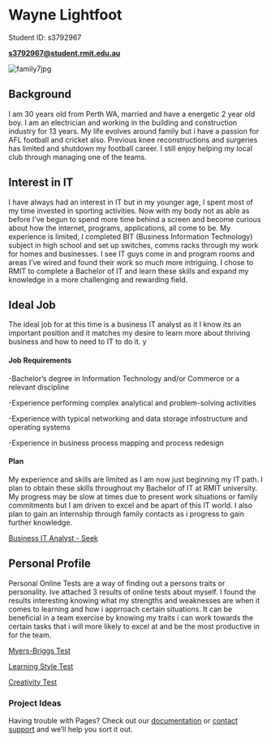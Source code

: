 # __Wayne Lightfoot__      
Student ID: s3792967

**s3792967@student.rmit.edu.au**

![family7jpg](https://user-images.githubusercontent.com/48243224/54421247-01cd6980-4747-11e9-99f1-1d1979fdb6a0.jpg)
## Background
I am 30 years old from Perth WA, married and have a energetic 2 year old boy. I am an electrician and working in the building and construction industry for 13 years. My life evolves around family but i have a passion for AFL football and cricket also. Previous knee reconstructions and surgeries has limited and shutdown my football career. I still enjoy helping my local club through managing one of the teams.


## Interest in IT

I have always had an interest in IT but in my younger age, I spent most of my time invested in sporting activities. Now with my body not as able as before I've begun to spend more time behind a screen and become curious about how the internet, programs, applications, all come to be. My experience is limited, I completed BIT (Business Information Technology) subject in high school and set up switches, comms racks through my work for homes and businesses. I see IT guys come in and program rooms and areas I’ve wired and found their work so much more intriguing. I chose to RMIT to complete a Bachelor of IT and learn these skills and expand my knowledge in a more challenging and rewarding field.

## Ideal Job
The ideal job for at this time is a business IT analyst as it I know its an important position and it matches my desire to learn more about thriving business and how to need to IT to do it. y
#### Job Requirements
-Bachelor’s degree in Information Technology and/or Commerce or a relevant discipline 

-Experience performing complex analytical and problem-solving activities

-Experience with typical networking and data storage infostructure and operating systems

-Experience in business process mapping and process redesign
#### Plan 
My experience and skills are limited as I am now just beginning my IT path. I plan to obtain these skills throughout my Bachelor of IT at RMIT university. My progress may be slow at times due to present work situations or family commitments but I am driven to excel and be apart of this IT world. I also plan to gain an internship through family contacts as i progress to gain further knowledge.

[Business IT Analyst - Seek](https://www.seek.com.au/job/38420675?searchrequesttoken=ddce4d38-82ef-4baf-bfa4-3739f675aa4f&type=standard)
## Personal Profile
Personal Online Tests are a way of finding out a persons traits or personality. Ive attached 3 results of online tests about myself.
I found the results interesting knowing what my strengths and weaknesses are when it comes to learning and how i apprroach certain situations. It can be beneficial in a team exercise by knowing my traits i can work towards the certain tasks that i will more likely to excel at and be the most productive in for the team.

[Myers-Briggs Test](https://www.16personalities.com/enfj-personality)

[Learning Style Test](http://www.educationplanner.org/students/self-assessments/learning-styles-quiz.shtml?event=results&A=8&V=7&T=5)

[Creativity Test](http://www.testmycreativity.com/share/995F766699E4 )


### Project Ideas

Having trouble with Pages? Check out our [documentation](https://help.github.com/categories/github-pages-basics/) or [contact support](https://github.com/contact) and we’ll help you sort it out.
